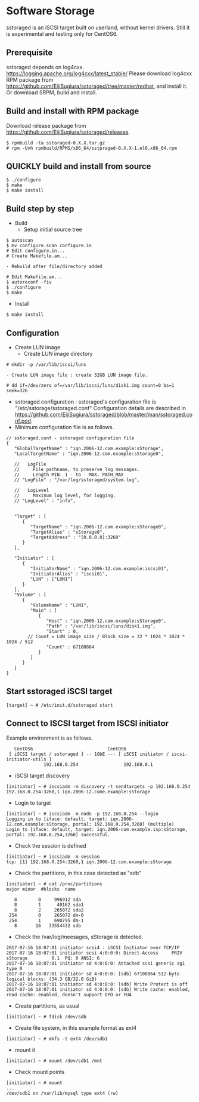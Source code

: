 # Software Storage

sstoraged is an iSCSI target built on userland, without kernel drivers.
Still it is experimental and testing only for CentOS6.

## Prerequisite

sstoraged depends on log4cxx. https://logging.apache.org/log4cxx/latest_stable/
Please download log4cxx RPM package from https://github.com/EijiSugiura/sstoraged/tree/master/redhat, and install it.
Or download SRPM, build and install.

## Build and install with RPM package

Download release package from https://github.com/EijiSugiura/sstoraged/releases
```
$ rpmbuild -ta sstoraged-0.X.X.tar.gz
# rpm -Uvh rpmbuild/RPMS/x86_64/sstpraged-0.X.X-1.el6.x86_64.rpm
```

## QUICKLY build and install from source 

```
$ ./configure
$ make
$ make install
```

## Build step by step

- Build
    - Setup initial source tree
```
$ autoscan
$ mv configure.scan configure.in
# Edit configure.in...
# Create Makefile.am...
```
    - Rebuild after file/directory added
```
# Edit Makefile.am...
$ autoreconf -fiv
$ ./configure
$ make
```
- Install
```
$ make install
```

## Configuration

- Create LUN image
    - Create LUN image directory
```
# mkdir -p /var/lib/iscsi/luns
```
    - Create LUN image file : create 32GB LUN image file.
```
# dd if=/dev/zero of=/var/lib/iscsi/luns/disk1.img count=0 bs=1 seek=32G
```
- sstoraged configuration : sstoraged's configuration file is "/etc/sstorage/sstoraged.conf"
Configuration details are described in https://github.com/EijiSugiura/sstoraged/blob/master/man/sstoraged.conf.pod.
- Minimum configuration file is as follows.
```
// sstoraged.conf - sstoraged configuration file
{
   "GlobalTargetName" : "iqn.2006-12.com.example:sStorage",
   "LocalTargetName" : "iqn.2006-12.com.example:sStorage0",

   //   LogFile
   //     File pathname, to preserve log messages.
   //     Length MIN. 1 - to - MAX. PATH_MAX
   // "LogFile" : "/var/log/sstoraged/system.log",

   //   LogLevel
   //     Maximum log level, for logging.
   // "LogLevel" : "info",


   "Target" : [
      {
         "TargetName" : "iqn.2006-12.com.example:sStorage0",
         "TargetAlias" : "sStorage0",
         "TargetAddress" : "[0.0.0.0]:3260"
      }
   ],

   "Initiator" : [
      {
         "InitiatorName" : "iqn.2006-12.com.example:iscsi01",
         "InitiatorAlias" : "iscsi01",
         "LUN" : ["LUN1"]
      }
   ],
   "Volume" : [
      {
         "VolumeName" : "LUN1",
         "Main" : [
            {
               "Host" : "iqn.2006-12.com.example:sStorage0",
               "Path" : "/var/lib/iscsi/luns/disk1.img",
               "Start" : 0,
		// Count = LUN_image_size / Block_size = 32 * 1024 * 1024 * 1024 / 512
               "Count" : 67108864
            }
         ]
      }
   ]
}

```

## Start sstoraged iSCSI target

```
[target] ~ # /etc/init.d/sstoraged start
```

## Connect to ISCSI target from ISCSI initiator

Example environment is as follows.
```
   CentOS6                            CentOS6
 [ iSCSI target / sstoraged ] -- 1GbE --- [ iSCSI initiator / iscsi-initiator-utils ]
              192.168.0.254                 192.168.0.1

```

- iSCSI target discovery
```
[initiator] ~ # iscsiadm -m discovery -t sendtargets -p 192.168.0.254
192.168.0.254:3260,1 iqn.2006-12.come.example:sStorage
```
- Login to target
```
[initiator] ~ # iscsiadm -m node -p 192.168.0.254 --login
Logging in to [iface: default, target: iqn.2006-12.com.example:sStorage, portal: 192.168.0.254,3260] (multiple)
Login to [iface: default, target: iqn.2006-com.example.isp:sStorage, portal: 192.168.0.254,3260] successful.
```
- Check the session is defined
```
[initiator] ~ # iscsiadm -m session                                  
tcp: [1] 192.168.0.254:3260,1 iqn.2006-12.com.example:sStorage
```
- Check the partitions, in this case detected as "sdb"
```
[initiator] ~ # cat /proc/partitions
major minor  #blocks  name

   8        0     996912 sda
   8        1      40162 sda1
   8        2     265072 sda2
 254        0     265072 dm-0
 254        1     690795 dm-1
   8       16   33554432 sdb
```
- Check the /var/log/meesages, sStorage is detected.
```
2017-07-16 18:07:01 initiator scsi4 : iSCSI Initiator over TCP/IP
2017-07-16 18:07:01 initiator scsi 4:0:0:0: Direct-Access     PRIV      sStorage         0.1  PQ: 0 ANSI: 6
2017-07-16 18:07:01 initiator sd 4:0:0:0: Attached scsi generic sg1 type 0
2017-07-16 18:07:01 initiator sd 4:0:0:0: [sdb] 67108864 512-byte logical blocks: (34.3 GB/32.0 GiB)
2017-07-16 18:07:01 initiator sd 4:0:0:0: [sdb] Write Protect is off
2017-07-16 18:07:01 initiator sd 4:0:0:0: [sdb] Write cache: enabled, read cache: enabled, doesn't support DPO or FUA
```
- Create partitions, as usual
```
[initiator] ~ # fdisk /dev/sdb
```
- Create file system, in this example format as ext4
```
[initiator] ~ # mkfs -t ext4 /dev/sdb1
```
- mount it
```
[initiator] ~ # mount /dev/sdb1 /mnt
```
- Check mount points
```
[initiator] ~ # mount
...
/dev/sdb1 on /var/lib/mysql type ext4 (rw)
```


